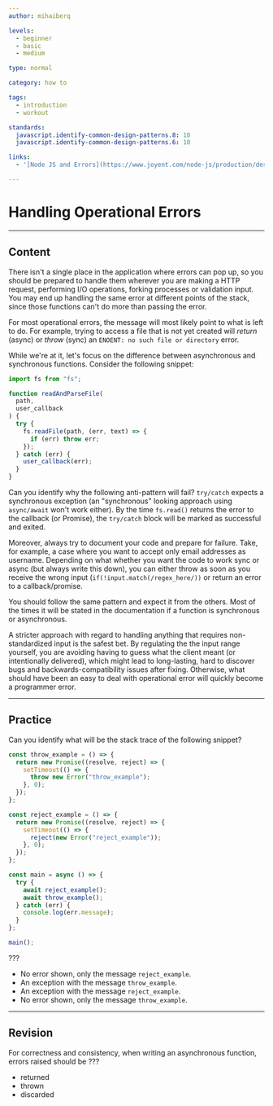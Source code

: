 ```yaml
---
author: mihaiberq

levels:
  - beginner
  - basic
  - medium

type: normal

category: how to

tags:
  - introduction
  - workout

standards:
  javascript.identify-common-design-patterns.8: 10
  javascript.identify-common-design-patterns.6: 10

links:
  - '[Node JS and Errors](https://www.joyent.com/node-js/production/design/errors){website}'

---
```


# Handling Operational Errors

---

## Content

There isn't a single place in the application where errors can pop up, so you should be prepared to handle them wherever you are making a HTTP request, performing I/O operations, forking processes or validation input. You may end up handling the same error at different points of the stack, since those functions can't do more than passing the error.

For most operational errors, the message will most likely point to what is left to do. For example, trying to access a file that is not yet created will _return_ (async) or _throw_ (sync) an `ENOENT: no such file or directory` error.

While we're at it, let's focus on the difference between asynchronous and synchronous functions. Consider the following snippet:

```javascript
import fs from "fs";

function readAndParseFile(
  path,
  user_callback
) {
  try {
    fs.readFile(path, (err, text) => {
      if (err) throw err;
    });
  } catch (err) {
    user_callback(err);
  }
}
```

Can you identify why the following anti-pattern will fail? `try/catch` expects a synchronous exception (an "synchronous" looking approach using `async/await` won't work either). By the time `fs.read()` returns the error to the callback (or Promise), the `try/catch` block will be marked as successful and exited.

Moreover, always try to document your code and prepare for failure. Take, for example, a case where you want to accept only email addresses as username. Depending on what whether you want the code to work sync or async (but always write this down), you can either throw as soon as you receive the wrong input (`if(!input.match(/regex_here/))` or return an error to a callback/promise.

You should follow the same pattern and expect it from the others. Most of the times it will be stated in the documentation if a function is synchronous or asynchronous.

A stricter approach with regard to handling anything that requires non-standardized input is the safest bet. By regulating the the input range yourself, you are avoiding having to guess what the client meant (or intentionally delivered), which might lead to long-lasting, hard to discover bugs and backwards-compatibility issues after fixing. Otherwise, what should have been an easy to deal with operational error will quickly become a programmer error.

---

## Practice

Can you identify what will be the stack trace of the following snippet?

```javascript
const throw_example = () => {
  return new Promise((resolve, reject) => {
    setTimeout(() => {
      throw new Error("throw_example");
    }, 0);
  });
};

const reject_example = () => {
  return new Promise((resolve, reject) => {
    setTimeout(() => {
      reject(new Error("reject_example"));
    }, 0);
  });
};

const main = async () => {
  try {
    await reject_example();
    await throw_example();
  } catch (err) {
    console.log(err.message);
  }
};

main();
```

???

- No error shown, only the message `reject_example`.
- An exception with the message `throw_example`.
- An exception with the message `reject_example`.
- No error shown, only the message `throw_example`.

---

## Revision

For correctness and consistency, when writing an asynchronous function, errors raised should be ???

- returned
- thrown
- discarded
